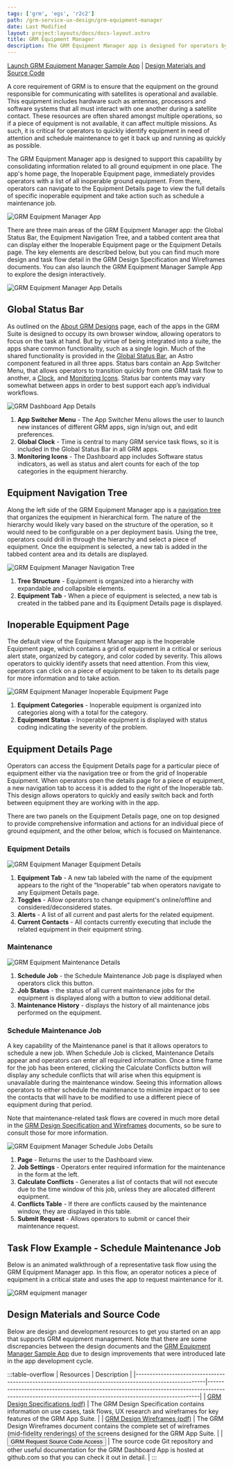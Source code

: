 ```yaml
---
tags: ['grm', 'egs', 'r2c2']
path: /grm-service-ux-design/grm-equipment-manager
date: Last Modified
layout: project:layouts/docs/docs-layout.astro
title: GRM Equipment Manager
description: The GRM Equipment Manager app is designed for operators by consolidating information related to all ground equipment in one place.
---
```


[Launch GRM Equipment Manager Sample App](https://grm-equipment-react-ts.netlify.app) | [Design Materials and Source Code](/case-studies/grm-service-ux-design/grm-equipment-manager/#design-materials-and-source-code)

A core requirement of GRM is to ensure that the equipment on the ground responsible for communicating with satellites is operational and available. This equipment includes hardware such as antennas, processors and software systems that all must interact with one another during a satellite contact. These resources are often shared amongst multiple operations, so if a piece of equipment is not available, it can affect multiple missions. As such, it is critical for operators to quickly identify equipment in need of attention and schedule maintenance to get it back up and running as quickly as possible.

The GRM Equipment Manager app is designed to support this capability by consolidating information related to all ground equipment in one place. The app's home page, the Inoperable Equipment page, immediately provides operators with a list of all inoperable ground equipment. From there, operators can navigate to the Equipment Details page to view the full details of specific inoperable equipment and take action such as schedule a maintenance job.

![GRM Equipment Manager App](/img/case-studies/grm/grm-equipment-manager-app.webp)

There are three main areas of the GRM Equipment Manager app: the Global Status Bar, the Equipment Navigation Tree, and a tabbed content area that can display either the Inoperable Equipment page or the Equipment Details page. The key elements are described below, but you can find much more design and task flow detail in the GRM Design Specification and Wireframes documents. You can also launch the GRM Equipment Manager Sample App to explore the design interactively.

![GRM Equipment Manager App Details](/img/case-studies/grm/grm-equipment-manager-app-details.webp)

## Global Status Bar

As outlined on the [About GRM Designs](/case-studies/grm-service-ux-design/about-the-grm-designs/) page, each of the apps in the GRM Suite is designed to occupy its own browser window, allowing operators to focus on the task at hand. But by virtue of being integrated into a suite, the apps share common functionality, such as a single login. Much of the shared functionality is provided in the [Global Status Bar](/components/global-status-bar/), an Astro component featured in all three apps. Status bars contain an App Switcher Menu, that allows operators to transition quickly from one GRM task flow to another, a [Clock](/components/clock/), and [Monitoring Icons](/components/icons-and-symbols/). Status bar contents may vary somewhat between apps in order to best support each app’s individual workflows.

![GRM Dashboard App Details](/img/case-studies/grm/grm-equipment-manager-global-status-bar-details.webp)

1. **App Switcher Menu** - The App Switcher Menu allows the user to launch new instances of different GRM apps, sign in/sign out, and edit preferences.
2. **Global Clock** - Time is central to many GRM service task flows, so it is included in the Global Status Bar in all GRM apps.
3. **Monitoring Icons** - The Dashboard app includes Software status indicators, as well as status and alert counts for each of the top categories in the equipment hierarchy.

## Equipment Navigation Tree

Along the left side of the GRM Equipment Manager app is a [navigation tree](/components/tree/) that organizes the equipment in hierarchical form. The nature of the hierarchy would likely vary based on the structure of the operation, so it would need to be configurable on a per deployment basis. Using the tree, operators could drill in through the hierarchy and select a piece of equipment. Once the equipment is selected, a new tab is added in the tabbed content area and its details are displayed.

![GRM Equipment Manager Navigation Tree](/img/case-studies/grm/grm-equipment-manager-nav-tree-details.webp)

1. **Tree Structure** - Equipment is organized into a hierarchy with expandable and collapsible elements.
2. **Equipment Tab** - When a piece of equipment is selected, a new tab is created in the tabbed pane and its Equipment Details page is displayed.

## Inoperable Equipment Page

The default view of the Equipment Manager app is the Inoperable Equipment page, which contains a grid of equipment in a critical or serious alert state, organized by category, and color coded by severity. This allows operators to quickly identify assets that need attention. From this view, operators can click on a piece of equipment to be taken to its details page for more information and to take action.

![GRM Equipment Manager Inoperable Equipment Page](/img/case-studies/grm/grm-equipment-manager-inop-details.webp)

1. **Equipment Categories** - Inoperable equipment is organized into categories along with a total for the category.
2. **Equipment Status** - Inoperable equipment is displayed with status coding indicating the severity of the problem.

## Equipment Details Page

Operators can access the Equipment Details page for a particular piece of equipment either via the navigation tree or from the grid of Inoperable Equipment. When operators open the details page for a piece of equipment, a new navigation tab to access it is added to the right of the Inoperable tab. This design allows operators to quickly and easily switch back and forth between equipment they are working with in the app.

There are two panels on the Equipment Details page, one on top designed to provide comprehensive information and actions for an individual piece of ground equipment, and the other below, which is focused on Maintenance.

### Equipment Details

![GRM Equipment Manager Equipment Details](/img/case-studies/grm/grm-equipment-manager-equip-det-top-details.webp)

1. **Equipment Tab** - A new tab labeled with the name of the equipment appears to the right of the “Inoperable” tab when operators navigate to any Equipment Details page.
2. **Toggles** - Allow operators to change equipment's online/offline and considered/deconsidered states.
3. **Alerts** - A list of all current and past alerts for the related equipment.
4. **Current Contacts** - All contacts currently executing that include the related equipment in their equipment string.

### Maintenance

![GRM Equipment Maintenance Details](/img/case-studies/grm/grm-equipment-manager-equip-det-maint-details.webp)

1. **Schedule Job** - the Schedule Maintenance Job page is displayed when operators click this button.
2. **Job Status** - the status of all current maintenance jobs for the equipment is displayed along with a button to view additional detail.
3. **Maintenance History** - displays the history of all maintenance jobs performed on the equipment.

### Schedule Maintenance Job

A key capability of the Maintenance panel is that it allows operators to schedule a new job. When Schedule Job is clicked, Maintenance Details appear and operators can enter all required information. Once a time frame for the job has been entered, clicking the Calculate Conflicts button will display any schedule conflicts that will arise when this equipment is unavailable during the maintenance window. Seeing this information allows operators to either schedule the maintenance to minimize impact or to see the contacts that will have to be modified to use a different piece of equipment during that period.

Note that maintenance-related task flows are covered in much more detail in the [GRM Design Specification and Wireframes](/case-studies/grm-service-ux-design/grm-equipment-manager/#design-materials-and-source-code) documents, so be sure to consult those for more information.

![GRM Equipment Manager Schedule Jobs Details](/img/case-studies/grm/grm-equipment-manager-sched-maint-details.webp)

1. **Page** - Returns the user to the Dashboard view.
2. **Job Settings** - Operators enter required information for the maintenance in the form at the left.
3. **Calculate Conflicts** - Generates a list of contacts that will not execute due to the time window of this job, unless they are allocated different equipment.
4. **Conflicts Table** - If there are conflicts caused by the maintenance window, they are displayed in this table.
5. **Submit Request** - Allows operators to submit or cancel their maintenance request.

## Task Flow Example - Schedule Maintenance Job

Below is an animated walkthrough of a representative task flow using the GRM Equipment Manager app. In this flow, an operator notices a piece of equipment in a critical state and uses the app to request maintenance for it.

<img src="/img/case-studies/grm/grm-equipment-manager-sched-job.gif" alt="GRM equipment manager" />

## Design Materials and Source Code

Below are design and development resources to get you started on an app that supports GRM equipment management. Note that there are some discrepancies between the design documents and the [GRM Equipment Manager Sample App](https://grm-equipment-react-ts.netlify.app) due to design improvements that were introduced late in the app development cycle.

:::table-overflow
| Resources | Description |
|-------------------------------------------------------------------------------------------------------|---------------------------------------------------------------------------------------------------------------------------------------------------------|
| [GRM Design Specifications (pdf)](/pdf/grm-specifications.pdf) | The GRM Design Specification contains information on use cases, task flows, UX research and wireframes for key features of the GRM App Suite. |
| [GRM Design Wireframes (pdf)](/pdf/grm-wireframes.pdf) | The GRM Design Wireframes document contains the complete set of wireframes (mid-fidelity renderings) of the screens designed for the GRM App Suite. |
| <button data-app="GRM" type="button" class="p-source-code-dialog-open">GRM Request Source Code Access</button> | The source code Git repository and other useful documentation for the GRM Dashboard App is hosted at github.com so that you can check it out in detail. |
:::
